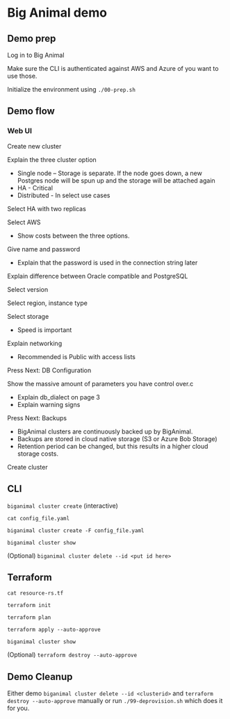 # Big Animal demo

## Demo prep

Log in to Big Animal

Make sure the CLI is authenticated against AWS and Azure of you want to use those.

Initialize the environment using `./00-prep.sh`

## Demo flow
### Web UI

Create new cluster

Explain the three cluster option
- Single node – Storage is separate. If the node goes down, a new Postgres node will be spun up and the storage will be attached again
- HA - Critical
- Distributed - In select use cases

Select HA with two replicas

Select AWS 
- Show costs between the three options.

Give name and password
- Explain that the password is used in the connection string later

Explain difference between Oracle compatible and PostgreSQL

Select version

Select region, instance type

Select storage
- Speed is important

Explain networking
- Recommended is Public with access lists

Press Next: DB Configuration

Show the massive amount of parameters you have control over.c
- Explain db_dialect on page 3
- Explain warning signs

Press Next: Backups
- BigAnimal clusters are continuously backed up by BigAnimal. 
- Backups are stored in cloud native storage (S3 or Azure Bob Storage)
- Retention period can be changed, but this results in a higher cloud storage costs.

Create cluster

## CLI
`biganimal cluster create` (interactive)

`cat config_file.yaml`

`biganimal cluster create -F config_file.yaml`

`biganimal cluster show`

(Optional) `biganimal cluster delete --id <put id here>`

## Terraform
`cat resource-rs.tf`

`terraform init`

`terraform plan`

`terraform apply --auto-approve`

`biganimal cluster show`

(Optional) `terraform destroy --auto-approve`

## Demo Cleanup 
Either demo `biganimal cluster delete --id <clusterid>` and  `terraform destroy --auto-approve` manually or run `./99-deprovision.sh` which does it for you.
